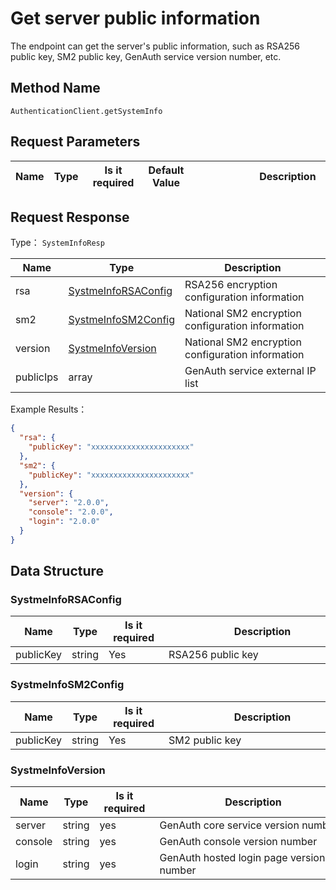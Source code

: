 # Get server public information

<!--
Warning ⚠️:
Do not modify this document directly,
https://github.com/Authing/authing-docs-factory
Use this project to generate
-->

<LastUpdated />

The endpoint can get the server's public information, such as RSA256 public key, SM2 public key, GenAuth service version number, etc.

## Method Name

`AuthenticationClient.getSystemInfo`

## Request Parameters

| Name | Type | <div style="width:80px">Is it required</div> | Default Value | <div style="width:300px">Description</div> | <div style="width:200px"></div>Example Value</div> |
| ---- | ---- | -------------------------------------- | ------ | ----------------------------------- | ------------------------------------------- |

## Request Response

Type： `SystemInfoResp`

| Name | Type | Description |
| --------- | ------------------------------------------------------ | ------------------------ |
| rsa | <a href="#SystmeInfoRSAConfig">SystmeInfoRSAConfig</a> | RSA256 encryption configuration information |
| sm2 | <a href="#SystmeInfoSM2Config">SystmeInfoSM2Config</a> | National SM2 encryption configuration information |
| version | <a href="#SystmeInfoVersion">SystmeInfoVersion</a> | National SM2 encryption configuration information |
| publicIps | array | GenAuth service external IP list |
Example Results：

```json
{
  "rsa": {
    "publicKey": "xxxxxxxxxxxxxxxxxxxxxx"
  },
  "sm2": {
    "publicKey": "xxxxxxxxxxxxxxxxxxxxxx"
  },
  "version": {
    "server": "2.0.0",
    "console": "2.0.0",
    "login": "2.0.0"
  }
}
```

## Data Structure

### <a id="SystmeInfoRSAConfig"></a> SystmeInfoRSAConfig

| Name      | Type   | <div style="width:80px">Is it required</div> | <div style="width:300px">Description</div> | <div style="width:200px">Example Value</div> |
| --------- | ------ | -------------------------------------- | ----------------------------------- | ------------------------------------- |
| publicKey | string | Yes | RSA256 public key | `xxxxxxxxxxxxxxxxxxxxxx` | 

### <a id="SystmeInfoSM2Config"></a> SystmeInfoSM2Config 

| Name      | Type   | <div style="width:80px">Is it required</div> | <div style="width:300px">Description</div> | <div style="width:200px">Example Value</div> |
| --------- | ------ | -------------------------------------- | ----------------------------------- | ------------------------------------- |
| publicKey | string | Yes | SM2 public key | `xxxxxxxxxxxxxxxxxxxxxx` | 

### <a id="SystmeInfoVersion"></a> SystmeInfoVersion 

| Name      | Type   | <div style="width:80px">Is it required</div> | <div style="width:300px">Description</div> | <div style="width:200px">Example Value</div> |
| --------- | ------ | -------------------------------------- | ----------------------------------- | ------------------------------------- |
| server | string | yes | GenAuth core service version number | `2.0.0` |
| console | string | yes | GenAuth console version number | `2.0.0` |
| login | string | yes | GenAuth hosted login page version number | `2.0.0 `                              |
